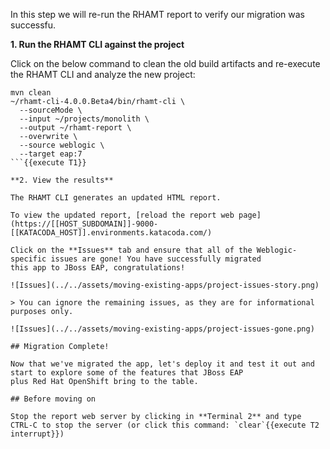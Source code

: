 In this step we will re-run the RHAMT report to verify our migration was successfu.

**1. Run the RHAMT CLI against the project**

Click on the below command to clean the old build artifacts and re-execute the RHAMT CLI and analyze the new project:

```
mvn clean
~/rhamt-cli-4.0.0.Beta4/bin/rhamt-cli \
  --sourceMode \
  --input ~/projects/monolith \
  --output ~/rhamt-report \
  --overwrite \
  --source weblogic \
  --target eap:7
```{{execute T1}}

**2. View the results**

The RHAMT CLI generates an updated HTML report.

To view the updated report, [reload the report web page](https://[[HOST_SUBDOMAIN]]-9000-[[KATACODA_HOST]].environments.katacoda.com/)

Click on the **Issues** tab and ensure that all of the Weblogic-specific issues are gone! You have successfully migrated
this app to JBoss EAP, congratulations!

![Issues](../../assets/moving-existing-apps/project-issues-story.png)

> You can ignore the remaining issues, as they are for informational purposes only.

![Issues](../../assets/moving-existing-apps/project-issues-gone.png)

## Migration Complete!

Now that we've migrated the app, let's deploy it and test it out and start to explore some of the features that JBoss EAP
plus Red Hat OpenShift bring to the table.

## Before moving on

Stop the report web server by clicking in **Terminal 2** and type CTRL-C to stop the server (or click this command: `clear`{{execute T2 interrupt}})